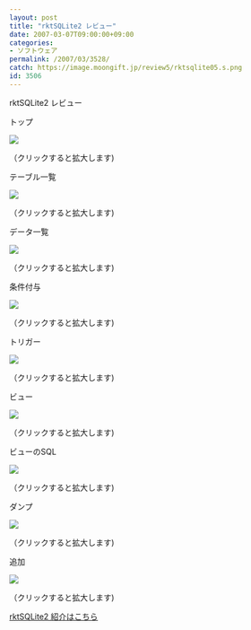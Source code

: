 ```yaml
---
layout: post
title: "rktSQLite2 レビュー"
date: 2007-03-07T09:00:00+09:00
categories:
- ソフトウェア
permalink: /2007/03/3528/
catch: https://image.moongift.jp/review5/rktsqlite05.s.png
id: 3506
---
```

rktSQLite2 レビュー  
<!--more-->

トップ

  

[![](https://image.moongift.jp/review5/rktsqlite01.s.png)](https://image.moongift.jp/review5/rktsqlite01.png)  
  
（クリックすると拡大します)

  

テーブル一覧

  

[![](https://image.moongift.jp/review5/rktsqlite02.s.png)](https://image.moongift.jp/review5/rktsqlite02.png)  
  
（クリックすると拡大します)

  

データ一覧

  

[![](https://image.moongift.jp/review5/rktsqlite03.s.png)](https://image.moongift.jp/review5/rktsqlite03.png)  
  
（クリックすると拡大します)

  

条件付与

  

[![](https://image.moongift.jp/review5/rktsqlite04.s.png)](https://image.moongift.jp/review5/rktsqlite04.png)  
  
（クリックすると拡大します)

  

トリガー

  

[![](https://image.moongift.jp/review5/rktsqlite05.s.png)](https://image.moongift.jp/review5/rktsqlite05.png)  
  
（クリックすると拡大します)

  

ビュー

  

[![](https://image.moongift.jp/review5/rktsqlite06.s.png)](https://image.moongift.jp/review5/rktsqlite06.png)  
  
（クリックすると拡大します)

  

ビューのSQL

  

[![](https://image.moongift.jp/review5/rktsqlite07.s.png)](https://image.moongift.jp/review5/rktsqlite07.png)  
  
（クリックすると拡大します)

  

ダンプ

  

[![](https://image.moongift.jp/review5/rktsqlite08.s.png)](https://image.moongift.jp/review5/rktsqlite08.png)  
  
（クリックすると拡大します)

  

追加

  

[![](https://image.moongift.jp/review5/rktsqlite09.s.png)](https://image.moongift.jp/review5/rktsqlite09.png)  
  
（クリックすると拡大します)

  

[rktSQLite2 紹介はこちら](http://oss.moongift.jp/intro/i-3518.html)

